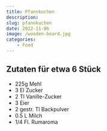 ```yaml
---
title: Pfannkuchen
description: 
slug: pfannkuchen
date: 2022-11-06
image: /wooden-board.jpg
categories:
    - Food
---
```


## Zutaten für etwa 6 Stück

- 225g Mehl
- 3 El Zucker
- 2 Tl Vanille-Zucker
- 3 Eier
- 2 gestr. Tl Backpulver
- 0.5 L Milch
- 1/4 Fl. Rumaroma